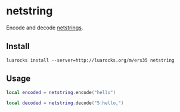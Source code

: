 # netstring

Encode and decode [netstrings](https://cr.yp.to/proto/netstrings.txt).

## Install
`luarocks install --server=http://luarocks.org/m/ers35 netstring`

## Usage

```lua
local encoded = netstring.encode("hello")
```

```lua
local decoded = netstring.decode("5:hello,")
```

